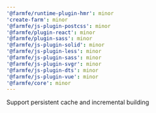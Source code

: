 ```yaml
---
'@farmfe/runtime-plugin-hmr': minor
'create-farm': minor
'@farmfe/js-plugin-postcss': minor
'@farmfe/plugin-react': minor
'@farmfe/plugin-sass': minor
'@farmfe/js-plugin-solid': minor
'@farmfe/js-plugin-less': minor
'@farmfe/js-plugin-sass': minor
'@farmfe/js-plugin-svgr': minor
'@farmfe/js-plugin-dts': minor
'@farmfe/js-plugin-vue': minor
'@farmfe/core': minor
---
```


Support persistent cache and incremental building
